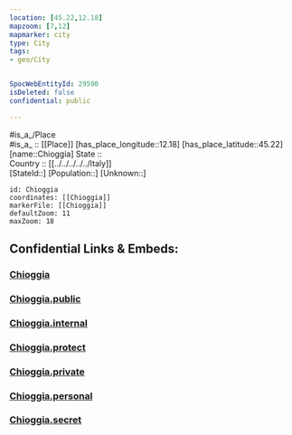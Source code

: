 ```yaml
---
location: [45.22,12.18] 
mapzoom: [7,12] 
mapmarker: city 
type: City
tags:
- geo/City


SpocWebEntityId: 29590
isDeleted: false
confidential: public

---
```

#is_a_/Place  
#is_a_ :: [[Place]] 
[has_place_longitude::12.18] 
[has_place_latitude::45.22] 
[name::Chioggia] 
State ::  
Country :: [[../../../../../Italy]]  
[StateId::] 
[Population::] 
[Unknown::] 


```leaflet
id: Chioggia
coordinates: [[Chioggia]] 
markerFile: [[Chioggia]] 
defaultZoom: 11 
maxZoom: 18
```


## Confidential Links & Embeds: 

### [Chioggia](/_Standards/Earth/Continent/Europe/Europe~South/Italy/regions~Italy/Veneto/Venezia.Province/City/Chioggia.md) 

### [Chioggia.public](/_public/Earth/Continent/Europe/Europe~South/Italy/regions~Italy/Veneto/Venezia.Province/City/Chioggia.public.md) 

### [Chioggia.internal](/_internal/Earth/Continent/Europe/Europe~South/Italy/regions~Italy/Veneto/Venezia.Province/City/Chioggia.internal.md) 

### [Chioggia.protect](/_protect/Earth/Continent/Europe/Europe~South/Italy/regions~Italy/Veneto/Venezia.Province/City/Chioggia.protect.md) 

### [Chioggia.private](/_private/Earth/Continent/Europe/Europe~South/Italy/regions~Italy/Veneto/Venezia.Province/City/Chioggia.private.md) 

### [Chioggia.personal](/_personal/Earth/Continent/Europe/Europe~South/Italy/regions~Italy/Veneto/Venezia.Province/City/Chioggia.personal.md) 

### [Chioggia.secret](/_secret/Earth/Continent/Europe/Europe~South/Italy/regions~Italy/Veneto/Venezia.Province/City/Chioggia.secret.md)

